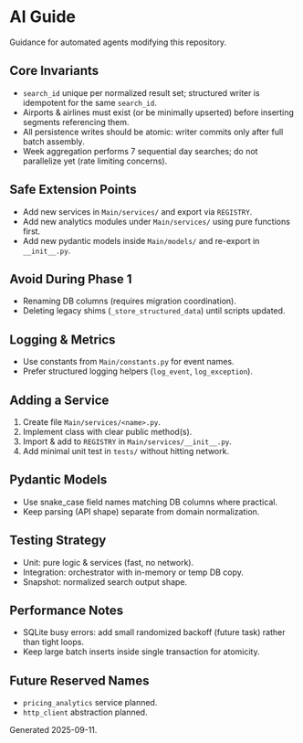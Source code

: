 # AI Guide
Guidance for automated agents modifying this repository.

## Core Invariants
- `search_id` unique per normalized result set; structured writer is idempotent for the same `search_id`.
- Airports & airlines must exist (or be minimally upserted) before inserting segments referencing them.
- All persistence writes should be atomic: writer commits only after full batch assembly.
- Week aggregation performs 7 sequential day searches; do not parallelize yet (rate limiting concerns).

## Safe Extension Points
- Add new services in `Main/services/` and export via `REGISTRY`.
- Add new analytics modules under `Main/services/` using pure functions first.
- Add new pydantic models inside `Main/models/` and re-export in `__init__.py`.

## Avoid During Phase 1
- Renaming DB columns (requires migration coordination).
- Deleting legacy shims (`_store_structured_data`) until scripts updated.

## Logging & Metrics
- Use constants from `Main/constants.py` for event names.
- Prefer structured logging helpers (`log_event`, `log_exception`).

## Adding a Service
1. Create file `Main/services/<name>.py`.
2. Implement class with clear public method(s).
3. Import & add to `REGISTRY` in `Main/services/__init__.py`.
4. Add minimal unit test in `tests/` without hitting network.

## Pydantic Models
- Use snake_case field names matching DB columns where practical.
- Keep parsing (API shape) separate from domain normalization.

## Testing Strategy
- Unit: pure logic & services (fast, no network).
- Integration: orchestrator with in-memory or temp DB copy.
- Snapshot: normalized search output shape.

## Performance Notes
- SQLite busy errors: add small randomized backoff (future task) rather than tight loops.
- Keep large batch inserts inside single transaction for atomicity.

## Future Reserved Names
- `pricing_analytics` service planned.
- `http_client` abstraction planned.

Generated 2025-09-11.
